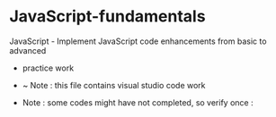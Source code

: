 
# JavaScript-fundamentals
JavaScript - Implement JavaScript code enhancements from basic to advanced

- practice work

- ~ Note : this file contains visual studio code work  

* Note : some codes might have not completed, so verify once :

